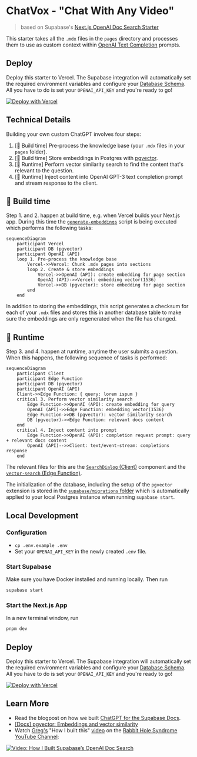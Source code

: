 # ChatVox - "Chat With Any Video"

> based on Supabase's [Next.js OpenAI Doc Search Starter](https://github.com/supabase-community/nextjs-openai-doc-search?og=v2)

This starter takes all the `.mdx` files in the `pages` directory and processes them to use as custom context within [OpenAI Text Completion](https://platform.openai.com/docs/guides/completion) prompts.

## Deploy

Deploy this starter to Vercel. The Supabase integration will automatically set the required environment variables and configure your [Database Schema](./supabase/migrations/20230406025118_init.sql). All you have to do is set your `OPENAI_API_KEY` and you're ready to go!

[![Deploy with Vercel](https://vercel.com/button)](https://vercel.com/new/clone?demo-title=Next.js%20OpenAI%20Doc%20Search%20Starter&demo-description=Template%20for%20building%20your%20own%20custom%20ChatGPT%20style%20doc%20search%20powered%20by%20Next.js%2C%20OpenAI%2C%20and%20Supabase.&demo-url=https%3A%2F%2Fsupabase.com%2Fdocs&demo-image=%2F%2Fimages.ctfassets.net%2Fe5382hct74si%2F1OntM6THNEUvlUsYy6Bjmf%2F475e39dbc84779538c8ed47c63a37e0e%2Fnextjs_openai_doc_search_og.png&project-name=Next.js%20OpenAI%20Doc%20Search%20Starter&repository-name=nextjs-openai-doc-search-starter&repository-url=https%3A%2F%2Fgithub.com%2Fsupabase-community%2Fnextjs-openai-doc-search%2F&from=github&integration-ids=oac_jUduyjQgOyzev1fjrW83NYOv&env=OPENAI_API_KEY&envDescription=Get%20your%20OpenAI%20API%20key%3A&envLink=https%3A%2F%2Fplatform.openai.com%2Faccount%2Fapi-keys&teamCreateStatus=hidden&external-id=nextjs-open-ai-doc-search)

## Technical Details

Building your own custom ChatGPT involves four steps:

1. [👷 Build time] Pre-process the knowledge base (your `.mdx` files in your `pages` folder).
2. [👷 Build time] Store embeddings in Postgres with [pgvector](https://supabase.com/docs/guides/database/extensions/pgvector).
3. [🏃 Runtime] Perform vector similarity search to find the content that's relevant to the question.
4. [🏃 Runtime] Inject content into OpenAI GPT-3 text completion prompt and stream response to the client.

## 👷 Build time

Step 1. and 2. happen at build time, e.g. when Vercel builds your Next.js app. During this time the [`generate-embeddings`](./lib/generate-embeddings.ts) script is being executed which performs the following tasks:

```mermaid
sequenceDiagram
    participant Vercel
    participant DB (pgvector)
    participant OpenAI (API)
    loop 1. Pre-process the knowledge base
        Vercel->>Vercel: Chunk .mdx pages into sections
        loop 2. Create & store embeddings
            Vercel->>OpenAI (API): create embedding for page section
            OpenAI (API)->>Vercel: embedding vector(1536)
            Vercel->>DB (pgvector): store embedding for page section
        end
    end
```

In addition to storing the embeddings, this script generates a checksum for each of your `.mdx` files and stores this in another database table to make sure the embeddings are only regenerated when the file has changed.

## 🏃 Runtime

Step 3. and 4. happen at runtime, anytime the user submits a question. When this happens, the following sequence of tasks is performed:

```mermaid
sequenceDiagram
    participant Client
    participant Edge Function
    participant DB (pgvector)
    participant OpenAI (API)
    Client->>Edge Function: { query: lorem ispum }
    critical 3. Perform vector similarity search
        Edge Function->>OpenAI (API): create embedding for query
        OpenAI (API)->>Edge Function: embedding vector(1536)
        Edge Function->>DB (pgvector): vector similarity search
        DB (pgvector)->>Edge Function: relevant docs content
    end
    critical 4. Inject content into prompt
        Edge Function->>OpenAI (API): completion request prompt: query + relevant docs content
        OpenAI (API)-->>Client: text/event-stream: completions response
    end
```

The relevant files for this are the [`SearchDialog` (Client)](./components/SearchDialog.tsx) component and the [`vector-search` (Edge Function)](./pages/api/vector-search.ts).

The initialization of the database, including the setup of the `pgvector` extension is stored in the [`supabase/migrations` folder](./supabase/migrations/) which is automatically applied to your local Postgres instance when running `supabase start`.

## Local Development

### Configuration

- `cp .env.example .env`
- Set your `OPENAI_API_KEY` in the newly created `.env` file.

### Start Supabase

Make sure you have Docker installed and running locally. Then run

```bash
supabase start
```

### Start the Next.js App

In a new terminal window, run

```bash
pnpm dev
```

## Deploy

Deploy this starter to Vercel. The Supabase integration will automatically set the required environment variables and configure your [Database Schema](./supabase/migrations/20230406025118_init.sql). All you have to do is set your `OPENAI_API_KEY` and you're ready to go!

[![Deploy with Vercel](https://vercel.com/button)](https://vercel.com/new/clone?demo-title=Next.js%20OpenAI%20Doc%20Search%20Starter&demo-description=Template%20for%20building%20your%20own%20custom%20ChatGPT%20style%20doc%20search%20powered%20by%20Next.js%2C%20OpenAI%2C%20and%20Supabase.&demo-url=https%3A%2F%2Fsupabase.com%2Fdocs&demo-image=%2F%2Fimages.ctfassets.net%2Fe5382hct74si%2F1OntM6THNEUvlUsYy6Bjmf%2F475e39dbc84779538c8ed47c63a37e0e%2Fnextjs_openai_doc_search_og.png&project-name=Next.js%20OpenAI%20Doc%20Search%20Starter&repository-name=nextjs-openai-doc-search-starter&repository-url=https%3A%2F%2Fgithub.com%2Fsupabase-community%2Fnextjs-openai-doc-search%2F&from=github&integration-ids=oac_jUduyjQgOyzev1fjrW83NYOv&env=OPENAI_API_KEY&envDescription=Get%20your%20OpenAI%20API%20key%3A&envLink=https%3A%2F%2Fplatform.openai.com%2Faccount%2Fapi-keys&teamCreateStatus=hidden&external-id=nextjs-open-ai-doc-search)

## Learn More

- Read the blogpost on how we built [ChatGPT for the Supabase Docs](https://supabase.com/blog/chatgpt-supabase-docs).
- [[Docs] pgvector: Embeddings and vector similarity](https://supabase.com/docs/guides/database/extensions/pgvector)
- Watch [Greg's](https://twitter.com/ggrdson) "How I built this" [video](https://youtu.be/Yhtjd7yGGGA) on the [Rabbit Hole Syndrome YouTube Channel](https://www.youtube.com/@RabbitHoleSyndrome):

[![Video: How I Built Supabase’s OpenAI Doc Search](https://img.youtube.com/vi/Yhtjd7yGGGA/0.jpg)](https://www.youtube.com/watch?v=Yhtjd7yGGGA)
